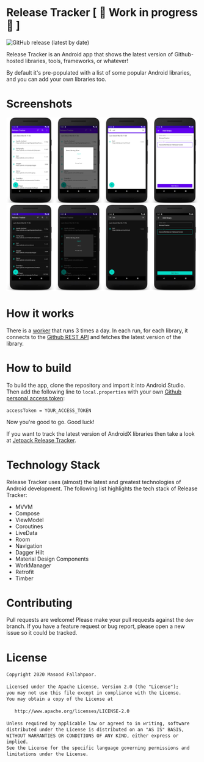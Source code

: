 # Release Tracker \[ 🚧 Work in progress 🚧 \]

![GitHub release (latest by date)](https://img.shields.io/github/v/release/masoodfallahpoor/ReleaseTracker?label=Latest%20version&style=flat-square)

Release Tracker is an Android app that shows the latest version of Github-hosted libraries, tools,
frameworks, or whatever!

By default it's pre-populated with a list of some popular Android libraries, and you can add your
own libraries too.

# Screenshots

![Screenshots](/screenshots/screenshots_1.png?raw=true "Screenshots")
![Screenshots](/screenshots/screenshots_2.png?raw=true "Screenshots")

# How it works
There is a [worker](https://developer.android.com/topic/libraries/architecture/workmanager) that runs 3 times a day. In each run, for each library, it connects to the [Github REST API](https://docs.github.com/en/free-pro-team@latest/rest) and fetches the latest version of the library.

# How to build
To build the app, clone the repository and import it into Android Studio. Then add the following line to `local.properties` with your own [Github personal access token](https://github.com/settings/tokens):

`accessToken = YOUR_ACCESS_TOKEN`

Now you're good to go. Good luck!

If you want to track the latest version of AndroidX libraries then take a look at [Jetpack Release Tracker](https://github.com/lmj0011/jetpack-release-tracker).

# Technology Stack
Release Tracker uses (almost) the latest and greatest technologies of Android development. The following list highlights
the tech stack of Release Tracker:
- MVVM
- Compose
- ViewModel
- Coroutines
- LiveData
- Room
- Navigation
- Dagger Hilt
- Material Design Components
- WorkManager
- Retrofit
- Timber

# Contributing

Pull requests are welcome! Please make your pull requests against the `dev` branch. If you have a
feature request or bug report, please open a new issue so it could be tracked.

License
=======

    Copyright 2020 Masood Fallahpoor.

    Licensed under the Apache License, Version 2.0 (the "License");
    you may not use this file except in compliance with the License.
    You may obtain a copy of the License at

       http://www.apache.org/licenses/LICENSE-2.0

    Unless required by applicable law or agreed to in writing, software
    distributed under the License is distributed on an "AS IS" BASIS,
    WITHOUT WARRANTIES OR CONDITIONS OF ANY KIND, either express or implied.
    See the License for the specific language governing permissions and
    limitations under the License.
